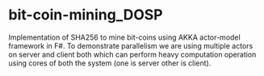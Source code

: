 # bit-coin-mining_DOSP
Implementation of SHA256 to mine bit-coins using AKKA actor-model framework in F#. To demonstrate parallelism we are using multiple actors on server and client both which can perform heavy computation operation using cores of both the system (one is server other is client).
